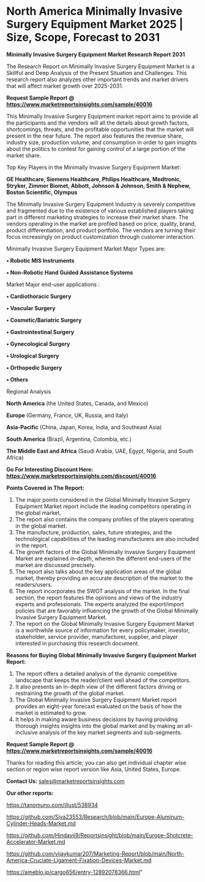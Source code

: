 # North America Minimally Invasive Surgery Equipment Market 2025 | Size, Scope, Forecast to 2031

<strong>Minimally Invasive Surgery Equipment Market Research Report 2031</strong>

The Research Report on Minimally Invasive Surgery Equipment Market is a Skillful and Deep Analysis of the Present Situation and Challenges. This research report also analyzes other important trends and market drivers that will affect market growth over 2025-2031.

<strong>Request Sample Report @ <a href=https://www.marketreportsinsights.com/sample/40016>https://www.marketreportsinsights.com/sample/40016</a></strong>

This Minimally Invasive Surgery Equipment market report aims to provide all the participants and the vendors will all the details about growth factors, shortcomings, threats, and the profitable opportunities that the market will present in the near future. The report also features the revenue share, industry size, production volume, and consumption in order to gain insights about the politics to contest for gaining control of a large portion of the market share.

Top Key Players in the Minimally Invasive Surgery Equipment Market:

<strong>GE Healthcare, Siemens Healthcare, Philips Healthcare, Medtronic, Stryker, Zimmer Biomet, Abbott, Johnson & Johnson, Smith & Nephew, Boston Scientific, Olympus</strong>

The Minimally Invasive Surgery Equipment Industry is severely competitive and fragmented due to the existence of various established players taking part in different marketing strategies to increase their market share. The vendors operating in the market are profiled based on price, quality, brand, product differentiation, and product portfolio. The vendors are turning their focus increasingly on product customization through customer interaction.

Minimally Invasive Surgery Equipment Market Major Types are:

<strong>•  Robotic MIS Instruments

•  Non-Robotic Hand Guided Assistance Systems</strong>

Market Major end-user applications :

<strong>•  Cardiothoracic Surgery

•  Vascular Surgery

•  Cosmetic/Bariatric Surgery

•  Gastrointestinal Surgery

•  Gynecological Surgery

•  Urological Surgery

•  Orthopedic Surgery

•  Others</strong>

Regional Analysis

</u><strong><b>North America</b></strong> (the United States, Canada, and Mexico)

<strong><b>Europe </b></strong>(Germany, France, UK, Russia, and Italy)

<strong><b>Asia-Pacific</b></strong> (China, Japan, Korea, India, and Southeast Asia)

<strong><b>South America</b></strong> (Brazil, Argentina, Colombia, etc.)

<strong><b>The Middle East and Africa</b></strong> (Saudi Arabia, UAE, Egypt, Nigeria, and South Africa)

<strong>Go For Interesting Discount Here: <a href=https://www.marketreportsinsights.com/discount/40016>https://www.marketreportsinsights.com/discount/40016</a></strong>

<strong>Points Covered in The Report:</strong>
<ol>
  <li>The major points considered in the Global Minimally Invasive Surgery Equipment Market report include the leading competitors operating in the global market.</li>
  <li>The report also contains the company profiles of the players operating in the global market.</li>
  <li>The manufacture, production, sales, future strategies, and the technological capabilities of the leading manufacturers are also included in the report.</li>
  <li>The growth factors of the Global Minimally Invasive Surgery Equipment Market are explained in-depth, wherein the different end-users of the market are discussed precisely.</li>
  <li>The report also talks about the key application areas of the global market, thereby providing an accurate description of the market to the readers/users.</li>
  <li>The report incorporates the SWOT analysis of the market. In the final section, the report features the opinions and views of the industry experts and professionals. The experts analyzed the export/import policies that are favorably influencing the growth of the Global Minimally Invasive Surgery Equipment Market.</li>
  <li>The report on the Global Minimally Invasive Surgery Equipment Market is a worthwhile source of information for every policymaker, investor, stakeholder, service provider, manufacturer, supplier, and player interested in purchasing this research document.</li>
</ol>
<strong>Reasons for Buying Global Minimally Invasive Surgery Equipment Market Report:</strong>

<ol>
  <li>The report offers a detailed analysis of the dynamic competitive landscape that keeps the reader/client well ahead of the competitors.</li>
  <li>It also presents an in-depth view of the different factors driving or restraining the growth of the global market.</li>
  <li>The Global Minimally Invasive Surgery Equipment Market report provides an eight-year forecast evaluated on the basis of how the market is estimated to grow.</li>
  <li>It helps in making aware business decisions by having providing thorough insights insights into the global market and by making an all-inclusive analysis of the key market segments and sub-segments.</li>
</ol>
<strong>Request Sample Report @ <a href=https://www.marketreportsinsights.com/sample/40016>https://www.marketreportsinsights.com/sample/40016</a></strong>


Thanks for reading this article; you can also get individual chapter wise section or region wise report version like Asia, United States, Europe.

<strong>Contact Us:</strong>
sales@marketreportsinsights.com

<strong>Our other reports:</strong>

<a href=https://tanomuno.com/illust/538934>https://tanomuno.com/illust/538934</a>

<a href=https://github.com/Siya23553/Research/blob/main/Europe-Aluminum-Cylinder-Heads-Market.md>https://github.com/Siya23553/Research/blob/main/Europe-Aluminum-Cylinder-Heads-Market.md</a>

<a href=https://github.com/Hindavii9/Reportsinsight/blob/main/Europe-Shotcrete-Accelerator-Market.md>https://github.com/Hindavii9/Reportsinsight/blob/main/Europe-Shotcrete-Accelerator-Market.md</a>

<a href=https://github.com/vijaykumar207/Marketing-Report/blob/main/North-America-Cruciate-Ligament-Fixation-Devices-Market.md>https://github.com/vijaykumar207/Marketing-Report/blob/main/North-America-Cruciate-Ligament-Fixation-Devices-Market.md</a>

<a href=https://ameblo.jp/cargo656/entry-12892078366.html>https://ameblo.jp/cargo656/entry-12892078366.html</a>"
